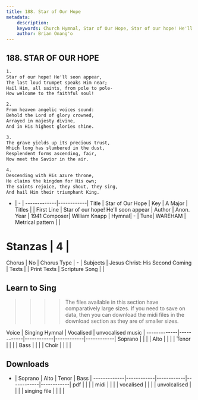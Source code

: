 ```yaml
---
title: 188. Star of Our Hope
metadata:
    description: 
    keywords: Church Hymnal, Star of Our Hope, Star of our hope! He'll soon appear, 
    author: Brian Onang'o
---
```



## 188. STAR OF OUR HOPE

```txt
1.
Star of our hope! He'll soon appear,
The last loud trumpet speaks Him near;
Hail Him, all saints, from pole to pole-
How welcome to the faithful soul!

2.
From heaven angelic voices sound:
Behold the Lord of glory crowned,
Arrayed in majesty divine,
And in His highest glories shine.

3.
The grave yields up its precious trust,
Which long has slumbered in the dust,
Resplendent forms ascending, fair,
Now meet the Savior in the air.

4.
Descending with His azure throne,
He claims the kingdom for His own;
The saints rejoice, they shout, they sing,
And hail Him their triumphant King.

```

- |   -  |
-------------|------------|
Title | Star of Our Hope |
Key | A Major |
Titles |  |
First Line | Star of our hope! He'll soon appear |
Author | Anon.
Year | 1941
Composer| William Knapp |
Hymnal|  - |
Tune| WAREHAM |
Metrical pattern | |
# Stanzas | 4 |
Chorus | No |
Chorus Type | - |
Subjects | Jesus Christ: His Second Coming |
Texts |  |
Print Texts | 
Scripture Song |  |
  
## Learn to Sing

>>>> The files available in this section have comparatively large sizes. If you need to save on data, then you can download the midi files in the download section as they are of smaller sizes.

Voice |  Singing Hymnal | Vocalised | unvocalised music |
-------------|------------|------------|------------|------------|
Soprano | | | |
Alto | | | |
Tenor | | | |
Bass | | | |
Choir | | | |

## Downloads

- |  Soprano | Alto | Tenor | Bass |
-------------|------------|------------|------------|------------|
pdf | | | |
midi | | | |
vocalised | | | |
unvolcalised | | | |
singing file | | | |
  